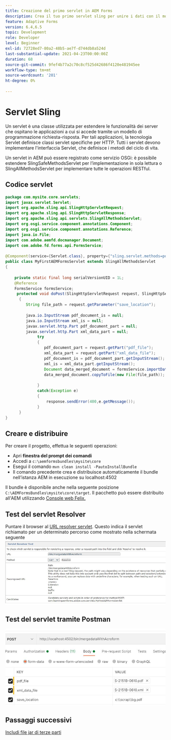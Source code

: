 ```yaml
---
title: Creazione del primo servlet in AEM Forms
description: Crea il tuo primo servlet sling per unire i dati con il modello di modulo.
feature: Adaptive Forms
version: 6.4,6.5
topic: Development
role: Developer
level: Beginner
exl-id: 72728ed7-80a2-48b5-ae7f-d744db8a524d
last-substantial-update: 2021-04-23T00:00:00Z
duration: 68
source-git-commit: 9fef4b77a2c70c8cf525d42686f4120e481945ee
workflow-type: tm+mt
source-wordcount: '201'
ht-degree: 0%

---
```


# Servlet Sling

Un servlet è una classe utilizzata per estendere le funzionalità dei server che ospitano le applicazioni a cui si accede tramite un modello di programmazione richiesta-risposta. Per tali applicazioni, la tecnologia Servlet definisce classi servlet specifiche per HTTP.
Tutti i servlet devono implementare l&#39;interfaccia Servlet, che definisce i metodi del ciclo di vita.


Un servlet in AEM può essere registrato come servizio OSGi: è possibile estendere SlingSafeMethodsServlet per l’implementazione in sola lettura o SlingAllMethodsServlet per implementare tutte le operazioni RESTful.

## Codice servlet

```java
package com.mysite.core.servlets;
import javax.servlet.Servlet;
import org.apache.sling.api.SlingHttpServletRequest;
import org.apache.sling.api.SlingHttpServletResponse;
import org.apache.sling.api.servlets.SlingAllMethodsServlet;
import org.osgi.service.component.annotations.Component;
import org.osgi.service.component.annotations.Reference;
import java.io.File;
import com.adobe.aemfd.docmanager.Document;
import com.adobe.fd.forms.api.FormsService;

@Component(service={Servlet.class}, property={"sling.servlet.methods=post", "sling.servlet.paths=/bin/mergedataWithAcroform"})
public class MyFirstAEMFormsServlet extends SlingAllMethodsServlet
{
    
    private static final long serialVersionUID = 1L;
    @Reference
    FormsService formsService;
     protected void doPost(SlingHttpServletRequest request, SlingHttpServletResponse response)
      { 
         String file_path = request.getParameter("save_location");
         
         java.io.InputStream pdf_document_is = null;
         java.io.InputStream xml_is = null;
         javax.servlet.http.Part pdf_document_part = null;
         javax.servlet.http.Part xml_data_part = null;
              try
              {
                 pdf_document_part = request.getPart("pdf_file");
                 xml_data_part = request.getPart("xml_data_file");
                 pdf_document_is = pdf_document_part.getInputStream();
                 xml_is = xml_data_part.getInputStream();
                 Document data_merged_document = formsService.importData(new Document(pdf_document_is), new Document(xml_is));
                 data_merged_document.copyToFile(new File(file_path));
                 
              }
              catch(Exception e)
              {
                  response.sendError(400,e.getMessage());
              }
      }
}
```

## Creare e distribuire

Per creare il progetto, effettua le seguenti operazioni:

* Apri **finestra del prompt dei comandi**
* Accedi a `c:\aemformsbundles\mysite\core`
* Esegui il comando `mvn clean install -PautoInstallBundle`
* Il comando precedente crea e distribuisce automaticamente il bundle nell’istanza AEM in esecuzione su localhost:4502

Il bundle è disponibile anche nella seguente posizione `C:\AEMFormsBundles\mysite\core\target`. Il pacchetto può essere distribuito all&#39;AEM utilizzando [Console web Felix.](http://localhost:4502/system/console/bundles)


## Test del servlet Resolver

Puntare il browser al [URL resolver servlet](http://localhost:4502/system/console/servletresolver?url=%2Fbin%2FmergedataWithAcroform&amp;method=POST). Questo indica il servlet richiamato per un determinato percorso come mostrato nella schermata seguente
![servlet-resolver](assets/servlet-resolver.JPG)

## Test del servlet tramite Postman

![Test del servlet tramite Postman](assets/test-servlet-postman.JPG)

## Passaggi successivi

[Includi file jar di terze parti](./include-third-party-jars.md)

